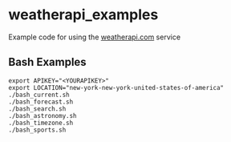 # weatherapi_examples
Example code for using the [weatherapi.com](https://www.weatherapi.com/) service

## Bash Examples
```
export APIKEY="<YOURAPIKEY>"
export LOCATION="new-york-new-york-united-states-of-america"
./bash_current.sh
./bash_forecast.sh
./bash_search.sh
./bash_astronomy.sh
./bash_timezone.sh
./bash_sports.sh
```
